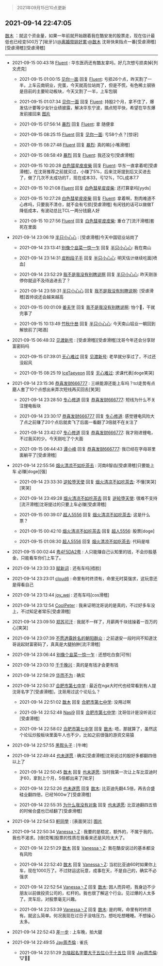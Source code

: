 > 2021年09月15日10点更新
<link rel="stylesheet" href="https://cdn.jsdelivr.net/gh/taotie6/sampleJSON@main/css/photo_show.css">
<meta name="referrer" content="no-referrer" />


 ## 2021-09-14 22:47:05 

 [㪚木](https://www.coolapk.com/feed/29987063?shareKey=MDk4MjFkOTRkMjE4NjE0MGI4ZjY~) ：就这个资金量，如果一年前就开始跟着我在酷安发的股票走，现在估计最低也已经变500万了[呲牙]//<a class="feed-link-uname" href="/u/离婚带娃好累">@离婚带娃好累</a>:<a class="feed-link-uname" href="/u/㪚木">@㪚木</a> 沈哥快来指点一番[受虐滑稽][受虐滑稽][受虐滑稽] 

<div class="album">
</div>

 ------- 

- 2021-09-15 00:43:18 [Fluent](uid=2150214) : 华东医药还有酷友拿吗，好几次想亏损卖掉[列文虎克] 

    - 2021-09-15 01:00:15 [见你一面](uid=598942) 回复 [Fluent](uid=2150214): 亏损26个点，昨天割了一半，上车云南铜业，完蛋，今天就高位站岗了，但是不慌，有色稀土钢铁是目前的主要轮动板块，今天又割了一半，上车包钢 

    - 2021-09-15 01:07:34 [见你一面](uid=598942) 回复 [Fluent](uid=2150214): 持股2个月，拿不住了，爆发估计要等少女针业绩披露，解决华东宁波，搞点短平快，希望在华东爆发前接回来 [图片](http://image.coolapk.com/feed/2021/0915/01/598942_e9f6f4cc_9253_5861@2495x3322.jpeg)

    - 2021-09-15 07:56:14 [暴烈](uid=3307053) 回复 [Fluent](uid=2150214): 拿 随便拿 

    - 2021-09-15 08:25:15 [Fluent](uid=2150214) 回复 [见你一面](uid=598942): 亏58个点？[惊讶] 

    - 2021-09-15 08:27:48 [Fluent](uid=2150214) 回复 [暴烈](uid=3307053): 真的嘛[小嘴滑稽] 

    - 2021-09-15 08:58:49 [暴烈](uid=3307053) 回复 [Fluent](uid=2150214): 我还没亏[受虐滑稽] 

    - 2021-09-15 10:20:28 [白色彗星皮皮柴](uid=1997967) 回复 [Fluent](uid=2150214): 华东一直拿着呢[受虐滑稽]，在沈哥推荐之前就买过，小赚了5%，后来沈哥提到后又买进去了，做了几次不太成功的T，现在成本33，亏12%，TCL成本7.7 

    - 2021-09-15 10:21:08 [Fluent](uid=2150214) 回复 [白色彗星皮皮柴](uid=1997967): 还打算拿吗[yyds] 

    - 2021-09-15 10:27:28 [白色彗星皮皮柴](uid=1997967) 回复 [Fluent](uid=2150214): 拿着啊，割肉难道不心疼吗，只要我不清仓，就不会有亏损[受虐滑稽]
有闲钱的话可以做做T降低成本，有波动总比TCL一两分钱磨人好 

    - 2021-09-15 10:27:56 [Fluent](uid=2150214) 回复 [白色彗星皮皮柴](uid=1997967): 重仓了[流汗滑稽]套死在里面 

- 2021-09-14 23:06:19 [半只小心心](uid=1559932) : [受虐滑稽]今天中国铝业站岗了 

    - 2021-09-14 23:13:41 [别像个韭菜一惊一乍](uid=824256) 回复 [半只小心心](uid=1559932): 我在南山 

    - 2021-09-14 23:14:31 [皮粉段子手](uid=884077) 回复 [半只小心心](uid=1559932): 明天估计继续吃面[喷血] 

    - 2021-09-14 23:52:29 [我不是我没有别瞎说啊](uid=2231912) 回复 [半只小心心](uid=1559932): 昨天刚涨停你就迫不及待追进去了？ 

    - 2021-09-14 23:59:31 [半只小心心](uid=1559932) 回复 [我不是我没有别瞎说啊](uid=2231912): [受虐滑稽]首帅说还会越来越高 

    - 2021-09-15 00:01:09 [姜夫字](uid=2347706) 回复 [我不是我没有别瞎说啊](uid=2231912): 怕个🔨，干就完事了 

    - 2021-09-15 10:13:49 [竹秋什叁](uid=2319428) 回复 [半只小心心](uid=1559932): 今天南山铝业一朝回到解放前了[喝酒] 

- 2021-09-15 06:48:32 [见渡新号](uid=868957) : [受虐滑稽][受虐滑稽]沈哥今年还会分享财富密码吗 

    - 2021-09-15 07:39:01 [无心难过](uid=3681127) 回复 [见渡新号](uid=868957): 老早就分享过了，不过还没起风 

    - 2021-09-15 08:25:19 [IceTaeyeon](uid=2789926) 回复 [无心难过](uid=3681127): 求课代表[doge笑哭] 

- 2021-09-14 23:15:36 [恭喜发财666777](uid=3521469) : 三峡能源还能上车吗？tcl走势有点磨人套了10个点想出来弄次短线再买回去[笑哭] 

    - 2021-09-14 23:28:50 [专心修道](uid=3218687) 回复 [恭喜发财666777](uid=3521469): 短线为什么不关注锂电板块 

    - 2021-09-14 23:30:17 [恭喜发财666777](uid=3521469) 回复 [专心修道](uid=3218687): 感觉锂电风险大了点之前赚了20个点后就卖飞了后面一看翻了3倍就不在关注了 

    - 2021-09-14 23:42:07 [专心修道](uid=3218687) 回复 [恭喜发财666777](uid=3521469): 我才刚进锂电，不过我买的少。今天刚吃了个大面 

    - 2021-09-15 06:44:43 [谭小峰](uid=2924176) 回复 [恭喜发财666777](uid=3521469): 我已经在字母哥里面躺平了[受虐滑稽] 

- 2021-09-14 22:55:56 [烟火清凉不如吃茶去](uid=4279524) : 河南8智齿[受虐滑稽]只要能上车 必赚[doge][强] 

    - 2021-09-14 23:33:30 [逆轮堕天使](uid=407400) 回复 [烟火清凉不如吃茶去](uid=4279524): 不懂[笑哭][笑哭] 

    - 2021-09-14 23:49:28 [烟火清凉不如吃茶去](uid=4279524) 回复 [逆轮堕天使](uid=407400): 很难不支持[流汗滑稽]沈哥提过的只要上车必赚[受虐滑稽] 

    - 2021-09-15 00:39:07 [超人5556](uid=1860197) 回复 [烟火清凉不如吃茶去](uid=4279524): 这是什么票？ 

    - 2021-09-15 00:42:10 [烟火清凉不如吃茶去](uid=4279524) 回复 [超人5556](uid=1860197): 股票[doge] 

    - 2021-09-15 01:08:30 [超人5556](uid=1860197) 回复 [烟火清凉不如吃茶去](uid=4279524): 代码是啥 

- 2021-09-15 00:02:44 [粤4F5DA2粤](uid=983185) : 人只能赚自己认知里的钱，不会炒股基金，只能看车你们上车了。 

- 2021-09-14 23:33:33 [赋新词](uid=1696967) : 还有车吗[捂脸] 

- 2021-09-14 23:23:01 [cloud6](uid=852635) : 命里有时终须有，命里无时莫强求，这玩意还是得看自己 

- 2021-09-14 23:13:44 [joy_wei](uid=1932840) : 还有车吗[cos滑稽] 

- 2021-09-14 23:12:54 [CoolPeter](uid=1437066) : 我来证明沈哥说的是真的，不过好多车没上，不过知足者常乐[受虐滑稽] 

- 2021-09-14 23:09:50 [郑苏可汗](uid=678781) : 我就不一样了，月薪两千块钱操着一百万的心[笑哭] 

- 2021-09-14 23:07:39 [不愿透露姓名的朝阳群众](uid=2170943) : 之前退安一段时间不知道沈哥说起财富密码了，真真是大腿拍肿[流汗滑稽] 

- 2021-09-14 23:06:44 [别像个韭菜一惊一乍](uid=824256) : 还想吃白食[可怜] 

- 2021-09-14 23:03:10 [千千晚兴](uid=2447077) : 真的是有钱才会更有钱 

- 2021-09-14 22:58:29 [华而不为](uid=1212555) : 确实 

- 2021-09-14 22:50:37 [合肥市第七中学](uid=3597151) : 最近在nga大时代也经常看到有人提沈哥名字了[受虐滑稽]，沈哥用过这个论坛么？ 

    - 2021-09-14 22:51:02 [㪚木](uid=1081091) 回复 [合肥市第七中学](uid=3597151): 没用过啊 

    - 2021-09-14 22:52:48 [Nasi9](uid=2003986) 回复 [合肥市第七中学](uid=3597151): 沈哥估计是没听说过[受虐滑稽] 

    - 2021-09-14 22:58:02 [合肥市第七中学](uid=3597151) 回复 [㪚木](uid=1081091): 唔，那就算了，虽然这个论坛炒股板块里面牛人也不少，比如之前很强的游资交易猿 

- 2021-09-14 22:57:55 [黑帮头子](uid=2838832) : [牛啤] 

- 2021-09-14 22:49:44 [也未遂愿](uid=3056500) : 确实[受虐滑稽]沈哥说过的股好多都翻四倍以上了 

    - 2021-09-14 22:50:45 [㪚木](uid=1081091) 回复 [也未遂愿](uid=3056500): 当时我第一次让上车比亚迪时才60，拿到上个月，5倍都出来了[呲牙] 

    - 2021-09-14 22:52:26 [也未遂愿](uid=3056500) 回复 [㪚木](uid=1081091): 比亚迪先翻4.5倍，再去合盛硅业翻四倍，已经1600w了[受虐滑稽] 

    - 2021-09-14 22:55:35 [为什么我没有对象](uid=2236988) 回复 [也未遂愿](uid=3056500): 比亚迪翻四五倍的时候合盛也已经翻了[受虐滑稽] 

- 2021-09-14 22:54:53 [軒同學](uid=882039) : [表面哭泣] [图片](http://image.coolapk.com/feed/2021/0914/22/882039_0d6ad45a_1291_4639@1080x1424.jpeg)

- 2021-09-14 22:50:34 [Vanessa丶Z](uid=3012420) : 我要的是稳定，额外的，不属于我的。我也不渴求。[t耐克嘴]股票的性质在我看来还是风险太大了。 

    - 2021-09-14 22:51:29 [㪚木](uid=1081091) 回复 [Vanessa丶Z](uid=3012420): 我在酷安说过的基本都没有风险 

    - 2021-09-14 22:52:40 [㪚木](uid=1081091) 回复 [Vanessa丶Z](uid=3012420): 当初比亚迪60时如果你上车，现在1000万了。不过财运这玩意，成事在天，不是自己的，确实不必强求 

    - 2021-09-14 22:52:54 [Vanessa丶Z](uid=3012420) 回复 [㪚木](uid=1081091): 因人而异吧，我身边不少朋友以前做投资公司的，杠杆的。我也很了解这个行业。见过爆的人太多了。灵车后，对股票毫无兴趣。 

    - 2021-09-14 22:53:39 [Vanessa丶Z](uid=3012420) 回复 [㪚木](uid=1081091): 是的啊，命里有时终须有。就这么简单。何况我现在过日子没啥压力。想吃吃想睡睡。不想操心太多。 

- 2021-09-14 22:52:43 [差一步](uid=1514959) : 上车晚，拍大腿 

- 2021-09-14 22:49:55 [Jay周杰倫](uid=1010273) : 雀氏 

    - 2021-09-14 22:51:29 [为啥起名字要大于五位小于十五位](uid=3435660) 回复 [Jay周杰倫](uid=1010273): 🐮👃🏻 

